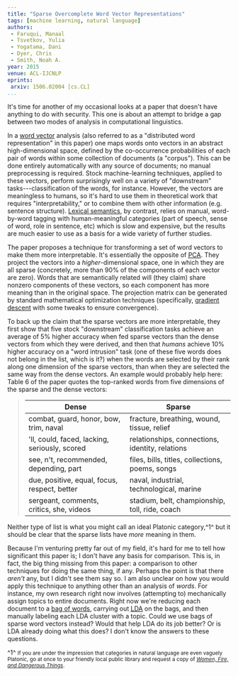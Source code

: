 ```yaml
---
title: "Sparse Overcomplete Word Vector Representations"
tags: [machine learning, natural language]
authors:
 - Faruqui, Manaal
 - Tsvetkov, Yulia
 - Yogatama, Dani
 - Dyer, Chris
 - Smith, Noah A.
year: 2015
venue: ACL-IJCNLP
eprints:
 arxiv: 1506.02004 [cs.CL]
...
```


It's time for another of my occasional looks at a paper that doesn't
have anything to do with security.  This one is about an attempt to
bridge a gap between two modes of analysis in computational
linguistics.

In a [word vector][] analysis (also referred to as a "distributed word
representation" in this paper) one maps words onto vectors in an
abstract high-dimensional space, defined by the co-occurrence
probabilities of each pair of words within some collection of
documents (a "corpus").  This can be done entirely automatically with
any source of documents; no manual preprocessing is required.  Stock
machine-learning techniques, applied to these vectors, perform
surprisingly well on a variety of "downstream" tasks---classification
of the words, for instance.  However, the vectors are meaningless to
humans, so it's hard to use them in theoretical work that requires
"interpretability," or to combine them with other information
(e.g. sentence structure).  [Lexical semantics][], by contrast, relies
on manual, word-by-word tagging with human-meaningful categories (part
of speech, sense of word, role in sentence, etc) which is slow and
expensive, but the results are much easier to use as a basis for a
wide variety of further studies.

The paper proposes a technique for transforming a set of word vectors
to make them more interpretable.  It's essentially the opposite of
[<abbr title="principal component analysis">PCA</abbr>][PCA].  They
project the vectors into a *higher*-dimensional space, one in which
they are all sparse (concretely, more than 90% of the components of
each vector are zero).  Words that are semantically related will (they
claim) share nonzero components of these vectors, so each component
has more meaning than in the original space.  The projection matrix
can be generated by standard mathematical optimization techniques
(specifically, [gradient descent][] with some tweaks to ensure
convergence).

To back up the claim that the sparse vectors are more interpretable,
they first show that five stock "downstream" classification tasks
achieve an average of 5% higher accuracy when fed sparse vectors than
the dense vectors from which they were derived, and then that *humans*
achieve 10% higher accuracy on a "word intrusion" task (one of these
five words does not belong in the list, which is it?) when the words
are selected by their rank along one dimension of the sparse vectors,
than when they are selected the same way from the dense vectors.  An
example would probably help here: Table 6 of the paper quotes the
top-ranked words from five dimensions of the sparse and the dense
vectors:

> |               Dense                          |              Sparse                            |
> |----------------------------------------------|------------------------------------------------|
> |combat, guard, honor, bow, trim, naval        |fracture, breathing, wound, tissue, relief      |
> |'ll, could, faced, lacking, seriously, scored |relationships, connections, identity, relations |
> |see, n't, recommended, depending, part        |files, bills, titles, collections, poems, songs |
> |due, positive, equal, focus, respect, better  |naval, industrial, technological, marine        |
> |sergeant, comments, critics, she, videos      |stadium, belt, championship, toll, ride, coach  |

Neither type of list is what you might call an ideal Platonic
category,^1^ but it should be clear that the sparse lists have _more_
meaning in them.

Because I'm venturing pretty far out of my field, it's hard for me to
tell how significant this paper is; I don't have any basis for
comparison.  This is, in fact, the big thing missing from this paper:
a comparison to other techniques for doing the same thing, if any.
Perhaps the point is that there _aren't_ any, but I didn't see them
say so.  I am also unclear on how you would apply this technique to
anything other than an analysis of _words_.  For instance, my own
research right now involves (attempting to) mechanically assign topics
to entire documents.  Right now we're reducing each document to a
[bag of words][], carrying out
[<abbr title="Latent Dirichlet allocation">LDA</abbr>][LDA] on the
bags, and then manually labeling each LDA cluster with a topic.  Could
we use bags of sparse word vectors instead?  Would that help LDA do
its job better?  Or is LDA already doing what this does?  I don't know
the answers to these questions.

^1^ <small>If you are under the impression that categories in natural
language are even vaguely Platonic, go at once to your friendly local
public library and request a copy of
[*Women, Fire, and Dangerous Things*][wfdt].</small>

[Word vector]: http://www.anthology.aclweb.org/P/P10/P10-1040.pdf
[Lexical semantics]: http://citeseerx.ist.psu.edu/viewdoc/download?doi=10.1.1.105.1244&rep=rep1&type=pdf
[PCA]: https://en.wikipedia.org/wiki/Principal_component_analysis
[gradient descent]: https://en.wikipedia.org/wiki/Gradient_descent
[wfdt]: https://www.goodreads.com/book/show/53336.Women_Fire_and_Dangerous_Things
[bag of words]: https://en.wikipedia.org/wiki/Bag-of-words_model
[LDA]: https://en.wikipedia.org/wiki/Latent_Dirichlet_allocation
